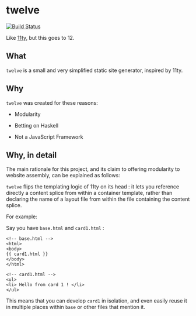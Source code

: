 # twelve

[![Build Status](https://travis-ci.org/ocramz/twelve.png)](https://travis-ci.org/ocramz/twelve)

Like [11ty](https://www.11ty.dev/), but this goes to 12.

## What

`twelve` is a small and very simplified static site generator, inspired by 11ty.


## Why

`twelve` was created for these reasons:

* Modularity
    
* Betting on Haskell
    
* Not a JavaScript Framework

## Why, in detail

The main rationale for this project, and its claim to offering modularity to website assembly, can be explained as follows:

`twelve` flips the templating logic of 11ty on its head : it lets you reference directly a content splice from within a container template, rather than declaring the name of a layout file from within the file containing the content splice.

For example:

Say you have `base.html` and `card1.html` :

```
<!-- base.html -->
<html>
<body>
{{ card1.html }}
</body>
</html>
```

```
<!-- card1.html -->
<ul>
<li> Hello from card 1 ! </li>
</ul>
```

This means that you can develop `card1` in isolation, and even easily reuse it in multiple places within `base` or other files that mention it.
